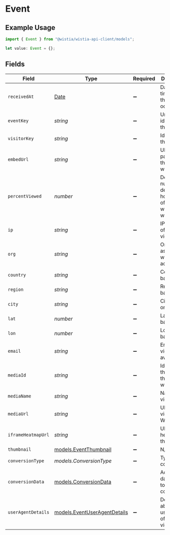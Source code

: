 # Event

## Example Usage

```typescript
import { Event } from "@wistia/wistia-api-client/models";

let value: Event = {};
```

## Fields

| Field                                                                                         | Type                                                                                          | Required                                                                                      | Description                                                                                   |
| --------------------------------------------------------------------------------------------- | --------------------------------------------------------------------------------------------- | --------------------------------------------------------------------------------------------- | --------------------------------------------------------------------------------------------- |
| `receivedAt`                                                                                  | [Date](https://developer.mozilla.org/en-US/docs/Web/JavaScript/Reference/Global_Objects/Date) | :heavy_minus_sign:                                                                            | Date and time when the event occurred.                                                        |
| `eventKey`                                                                                    | *string*                                                                                      | :heavy_minus_sign:                                                                            | Unique identifier for the event.                                                              |
| `visitorKey`                                                                                  | *string*                                                                                      | :heavy_minus_sign:                                                                            | Identifier for the visitor.                                                                   |
| `embedUrl`                                                                                    | *string*                                                                                      | :heavy_minus_sign:                                                                            | URL of the page where the video was viewed.                                                   |
| `percentViewed`                                                                               | *number*                                                                                      | :heavy_minus_sign:                                                                            | Decimal number denoting how much of the video was watched.                                    |
| `ip`                                                                                          | *string*                                                                                      | :heavy_minus_sign:                                                                            | IP address of the viewer.                                                                     |
| `org`                                                                                         | *string*                                                                                      | :heavy_minus_sign:                                                                            | Organization associated with the IP address.                                                  |
| `country`                                                                                     | *string*                                                                                      | :heavy_minus_sign:                                                                            | Country based on IP.                                                                          |
| `region`                                                                                      | *string*                                                                                      | :heavy_minus_sign:                                                                            | Region based on IP.                                                                           |
| `city`                                                                                        | *string*                                                                                      | :heavy_minus_sign:                                                                            | City based on IP.                                                                             |
| `lat`                                                                                         | *number*                                                                                      | :heavy_minus_sign:                                                                            | Latitude based on IP.                                                                         |
| `lon`                                                                                         | *number*                                                                                      | :heavy_minus_sign:                                                                            | Longitude based on IP.                                                                        |
| `email`                                                                                       | *string*                                                                                      | :heavy_minus_sign:                                                                            | Email of the viewer (if available).                                                           |
| `mediaId`                                                                                     | *string*                                                                                      | :heavy_minus_sign:                                                                            | Identifier for the video that was watched.                                                    |
| `mediaName`                                                                                   | *string*                                                                                      | :heavy_minus_sign:                                                                            | Name of the video.                                                                            |
| `mediaUrl`                                                                                    | *string*                                                                                      | :heavy_minus_sign:                                                                            | URL of the video in Wistia.                                                                   |
| `iframeHeatmapUrl`                                                                            | *string*                                                                                      | :heavy_minus_sign:                                                                            | URL for the heatmap of the event.                                                             |
| `thumbnail`                                                                                   | [models.EventThumbnail](../models/eventthumbnail.md)                                          | :heavy_minus_sign:                                                                            | N/A                                                                                           |
| `conversionType`                                                                              | *models.ConversionType*                                                                       | :heavy_minus_sign:                                                                            | Type of conversion.                                                                           |
| `conversionData`                                                                              | [models.ConversionData](../models/conversiondata.md)                                          | :heavy_minus_sign:                                                                            | Additional data related to the conversion.                                                    |
| `userAgentDetails`                                                                            | [models.EventUserAgentDetails](../models/eventuseragentdetails.md)                            | :heavy_minus_sign:                                                                            | Details about the user agent of the viewer.                                                   |